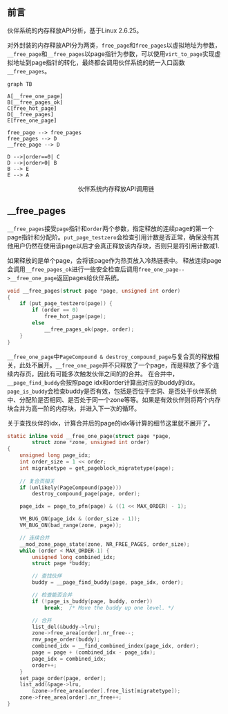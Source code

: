 <!-- # 伙伴系统（四）内存释放流程 -->
## 前言

伙伴系统的内存释放API分析，基于Linux 2.6.25。

<!-- ![Alt text](../imgs/image-6.png) -->

对外封装的内存释放API分为两类，`free_page`和`free_pages`以虚拟地址为参数，`__free_page`和`__free_pages`以page指针为参数，可以使用`virt_to_page`实现虚拟地址到page指针的转化，最终都会调用伙伴系统的统一入口函数`__free_pages`。

```mermaid
graph TB

A[__free_one_page]
B[__free_pages_ok]
C[free_hot_page]
D[__free_pages]
E[free_one_page]

free_page --> free_pages
free_pages --> D
__free_page --> D

D -->|order==0| C
D -->|order>0| B
B --> E
E --> A
```
<center>伙伴系统内存释放API调用链</center>

## __free_pages

`__free_pages`接受`page`指针和`order`两个参数，指定释放的连续page的第一个page指针和分配阶。`put_page_testzero`会检查引用计数是否正常，确保没有其他用户仍然在使用该page以后才会真正释放该内存块，否则只是将引用计数减1.

如果释放的是单个page，会将该page作为热页放入冷热链表中。
释放连续page会调用`__free_pages_ok`进行一些安全检查后调用`free_one_page-->__free_one_page`返回pages给伙伴系统。

```c
void __free_pages(struct page *page, unsigned int order)
{
    if (put_page_testzero(page)) {
        if (order == 0)
            free_hot_page(page);
        else
            __free_pages_ok(page, order);
    }
}
```

`__free_one_page`中`PageCompound & destroy_compound_page`与复合页的释放相关，此处不展开。`__free_one_page`并不只释放了一个page，而是释放了多个连续内存页，因此有可能多次触发伙伴之间的的合并。
在合并中，`__page_find_buddy`会按照page idx和order计算出对应的buddy的idx。`page_is_buddy`会检查buddy是否有效，包括是否位于空洞、是否处于伙伴系统中、分配阶是否相同、是否处于同一个zone等等。如果是有效伙伴则将两个内存块合并为高一阶的内存块，并进入下一次的循环。

关于查找伙伴的idx，计算合并后的page的idx等计算的细节这里就不展开了。

```c
static inline void __free_one_page(struct page *page,
        struct zone *zone, unsigned int order)
{
    unsigned long page_idx;
    int order_size = 1 << order;
    int migratetype = get_pageblock_migratetype(page);
    
    // 复合页相关
    if (unlikely(PageCompound(page)))
        destroy_compound_page(page, order);

    page_idx = page_to_pfn(page) & ((1 << MAX_ORDER) - 1);

    VM_BUG_ON(page_idx & (order_size - 1));
    VM_BUG_ON(bad_range(zone, page));

    // 连续合并
    __mod_zone_page_state(zone, NR_FREE_PAGES, order_size);
    while (order < MAX_ORDER-1) {
        unsigned long combined_idx;
        struct page *buddy;

        // 查找伙伴
        buddy = __page_find_buddy(page, page_idx, order);

        // 检查能否合并
        if (!page_is_buddy(page, buddy, order))
            break;  /* Move the buddy up one level. */

        // 合并
        list_del(&buddy->lru);
        zone->free_area[order].nr_free--;
        rmv_page_order(buddy);
        combined_idx = __find_combined_index(page_idx, order);
        page = page + (combined_idx - page_idx);
        page_idx = combined_idx;
        order++;
    }
    set_page_order(page, order);
    list_add(&page->lru,
        &zone->free_area[order].free_list[migratetype]);
    zone->free_area[order].nr_free++;
}
```
